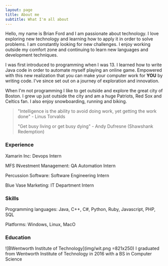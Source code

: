```yaml
---
layout: page
title: About me
subtitle: What I'm all about
---
```


Hello, my name is Brian Ford and I am passionate about technology. I love exploring new technology and learning how to apply it in order to solve problems. I am constantly looking for new challenges. I enjoy working outside my comfort zone and continuing to learn new languages and development techniques.

I was first introduced to programming when I was 13. I learned how to write Java code in order to automate myself playing an online game. Empowered with this new realization that you can make your computer work for **YOU** by writing code. I've since set out on a journey of exploration and innovation.
 
When I'm not programming I like to get outside and explore the great city of Boston. I grew up just outside the city and am a huge Patriots, Red Sox and Celtics fan. I also enjoy snowboarding, running and biking.


>"Intelligence is the ability to avoid doing work, yet getting the work done"
>\- Linus Torvalds
>
>"Get busy living or get busy dying"
>\- Andy Dufresne (Shawshank Redemption)

### Experience

Xamarin Inc: Devops Intern

MFS INvestment Management: QA Automation Intern

Percussion Software: Software Engineering Intern

Blue Vase Marketing: IT Department Intern

### Skills

Programming languages: Java, C++, C#, Python, Ruby, Javascript, PHP, SQL

Platforms: Windows, Linux, MacO

### Education

![BWentworth Institute of Technology](img/wit.png =821x250)
I graduated from Wentworth Institute of Technology in 2016 with a BS in Computer Science
